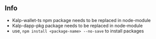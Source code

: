 
## Info 
- Kalp-wallet-ts npm package needs to be replaced in node-module 
- Kalp-dapp-pkg package needs to be replaced in node-module 
- use, `npm install <package-name> --no-save` to install packages